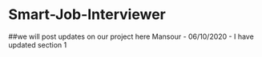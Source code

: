 # Smart-Job-Interviewer
##we will post updates on our project here
Mansour - 06/10/2020 - I have updated section 1
